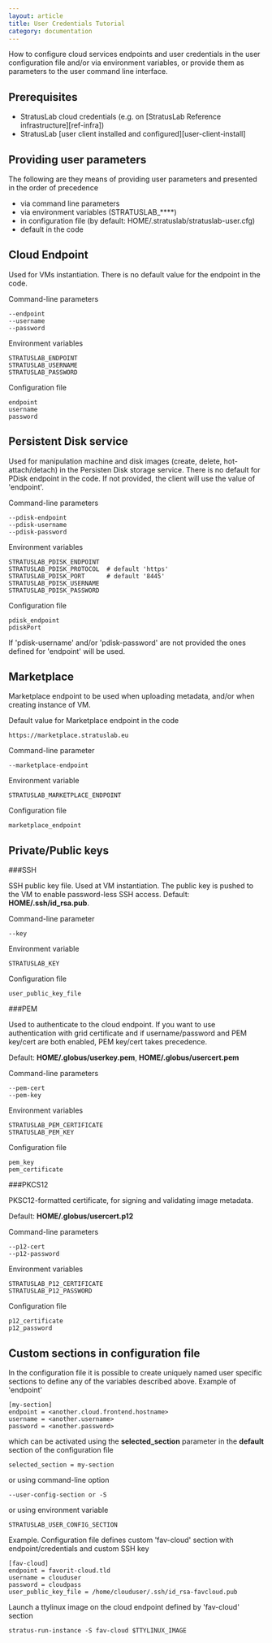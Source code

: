 ```yaml
---
layout: article
title: User Credentials Tutorial
category: documentation
---
```


How to configure cloud services endpoints and user credentials in the user 
configuration file and/or via environment variables, or provide them
as parameters to the user command line interface.

Prerequisites
-------------

+ StratusLab cloud credentials (e.g. on [StratusLab Reference infrastructure][ref-infra])
+ StratusLab [user client installed and configured][user-client-install]

Providing user parameters
-------------------------

The following are they means of providing user parameters and presented in the 
order of precedence

+ via command line parameters
+ via environment variables (STRATUSLAB_****)
+ in configuration file (by default: HOME/.stratuslab/stratuslab-user.cfg)
+ default in the code

Cloud Endpoint
--------------

Used for VMs instantiation. There is no default value for the endpoint in the 
code.

Command-line parameters

    --endpoint
    --username
    --password

Environment variables

    STRATUSLAB_ENDPOINT
    STRATUSLAB_USERNAME
    STRATUSLAB_PASSWORD

Configuration file

    endpoint
    username
    password

Persistent Disk service
-----------------------

Used for manipulation machine and disk images (create, delete, 
hot-attach/detach) in the Persisten Disk storage service. There is no default 
for PDisk endpoint in the code. If not provided, the client will use the value 
of 'endpoint'.

Command-line parameters

    --pdisk-endpoint
    --pdisk-username
    --pdisk-password

Environment variables

    STRATUSLAB_PDISK_ENDPOINT
    STRATUSLAB_PDISK_PROTOCOL  # default 'https'
    STRATUSLAB_PDISK_PORT      # default '8445'
    STRATUSLAB_PDISK_USERNAME
    STRATUSLAB_PDISK_PASSWORD

Configuration file

    pdisk_endpoint
    pdiskPort

If 'pdisk-username' and/or 'pdisk-password' are not provided the ones defined 
for 'endpoint' will be used.

Marketplace
-----------

Marketplace endpoint to be used when uploading metadata, and/or when creating 
instance of VM.

Default value for Marketplace endpoint in the code

    https://marketplace.stratuslab.eu

Command-line parameter

    --marketplace-endpoint

Environment variable

    STRATUSLAB_MARKETPLACE_ENDPOINT

Configuration file

    marketplace_endpoint

Private/Public keys
-------------------

###SSH

SSH public key file. Used at VM instantiation. The public key is pushed to the 
VM to enable password-less SSH access. Default: **HOME/.ssh/id_rsa.pub**.

Command-line parameter

    --key
    
Environment variable

    STRATUSLAB_KEY

Configuration file

    user_public_key_file

###PEM

Used to authenticate to the cloud endpoint. If you want to use authentication 
with grid certificate and if username/password and PEM key/cert are both 
enabled, PEM key/cert takes precedence.

Default: **HOME/.globus/userkey.pem**, **HOME/.globus/usercert.pem**

Command-line parameters

    --pem-cert
    --pem-key

Environment variables

    STRATUSLAB_PEM_CERTIFICATE
    STRATUSLAB_PEM_KEY

Configuration file

    pem_key
    pem_certificate

###PKCS12

PKSC12-formatted certificate, for signing and validating image metadata.

Default: **HOME/.globus/usercert.p12**

Command-line parameters

    --p12-cert
    --p12-password

Environment variables

    STRATUSLAB_P12_CERTIFICATE
    STRATUSLAB_P12_PASSWORD

Configuration file

    p12_certificate
    p12_password

Custom sections in configuration file
-------------------------------------

In the configuration file it is possible to create uniquely named user specific 
sections to define any of the variables described above. Example of 'endpoint'

    [my-section]
    endpoint = <another.cloud.frontend.hostname>
    username = <another.username>
    password = <another.password>

which can be activated using the **selected_section** parameter in the 
**default** section of the configuration file

    selected_section = my-section

or using command-line option
 
    --user-config-section or -S

or using environment variable

    STRATUSLAB_USER_CONFIG_SECTION

Example. Configuration file defines custom 'fav-cloud' section with 
endpoint/credentials and custom SSH key

    [fav-cloud]
    endpoint = favorit-cloud.tld
    username = clouduser
    password = cloudpass
    user_public_key_file = /home/clouduser/.ssh/id_rsa-favcloud.pub

Launch a ttylinux image on the cloud endpoint defined by 'fav-cloud' section

    stratus-run-instance -S fav-cloud $TTYLINUX_IMAGE
